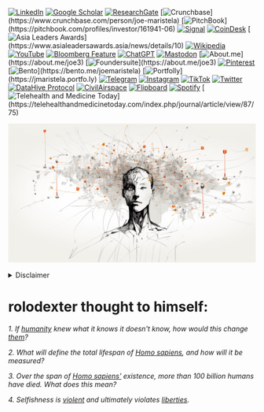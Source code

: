 [![LinkedIn](https://img.shields.io/badge/LinkedIn-Profile-0077B5?style=flat-square&logo=linkedin&logoColor=white)](https://linkedin.com/in/rolodexter) 
[![Google Scholar](https://img.shields.io/badge/Google_Scholar-Profile-4285F4?style=flat-square&logo=googlescholar&logoColor=white)](https://scholar.google.com/citations?user=gHTHirEAAAAJ) 
[![ResearchGate](https://img.shields.io/badge/ResearchGate-Profile-00CCBB?style=flat-square&logo=researchgate&logoColor=white)](https://www.researchgate.net/profile/Joe-Maristela-2) 
[![Crunchbase](https://img.shields.io/badge/Crunchbase-Profile-0288D1?style=flat-square&logo=data:image/svg+xml;base64,PHN...)](https://www.crunchbase.com/person/joe-maristela) 
[![PitchBook](https://img.shields.io/badge/PitchBook-Profile-003B6B?style=flat-square&logo=data:image/svg+xml;base64,PHN...)](https://pitchbook.com/profiles/investor/161941-06) 
[![Signal](https://img.shields.io/badge/Signal-Profile-6E97F0?style=flat-square&logo=signal&logoColor=white)](https://signal.nfx.com/investors/joe-maristela) 
[![CoinDesk](https://img.shields.io/badge/CoinDesk-Contributor-F7931A?style=flat-square&logo=news&logoColor=white)](https://www.coindesk.com/author/joe-maristela) 
[![Asia Leaders Awards](https://img.shields.io/badge/Asia_Leaders_Awards-Feature-DA291C?style=flat-square&logo=data:image/svg+xml;base64,PHN...)](https://www.asialeadersawards.asia/news/details/10) 
[![Wikipedia](https://img.shields.io/badge/Wikipedia-Profile-000000?style=flat-square&logo=wikipedia&logoColor=white)](https://en.wikipedia.org/wiki/File:Joe_Maristela_in_Paniqui_Tarlac_Tech_Seminar_2015.jpg) 
[![YouTube](https://img.shields.io/badge/YouTube-Channel-FF0000?style=flat-square&logo=youtube&logoColor=white)](https://www.youtube.com/@rolodexter) 
[![Bloomberg Feature](https://img.shields.io/badge/Bloomberg-Feature-5E5E5E?style=flat-square&logo=youtube&logoColor=white)](https://www.youtube.com/watch?v=Ep8Mo0kRjaY) 
[![ChatGPT](https://img.shields.io/badge/ChatGPT-Resume_and_Biodata-00A67E?style=flat-square&logo=chatgpt&logoColor=white)](https://chatgpt.com/g/g-675caa5a54e88191bd807764592df744-joe-s-resume-and-application-data) 
[![Mastodon](https://img.shields.io/badge/Mastodon-Profile-6364FF?style=flat-square&logo=mastodon&logoColor=white)](https://mastodon.social/@JoeMaristela) 
[![About.me](https://img.shields.io/badge/About.me-Profile-000000?style=flat-square&logo=data:image/svg+xml;base64,PHN...)](https://about.me/joe3) 
[![Foundersuite](https://img.shields.io/badge/Foundersuite-Profile-0056D2?style=flat-square&logo=data:image/svg+xml;base64,PHN...)](https://about.me/joe3) 
[![Pinterest](https://img.shields.io/badge/Pinterest-@rolodexter-BD081C?style=flat-square&logo=pinterest&logoColor=white)](https://nl.pinterest.com/rolodexter/) 
[![Bento](https://img.shields.io/badge/Bento-Profile-F7931A?style=flat-square&logo=data:image/svg+xml;base64,PHN...)](https://bento.me/joemaristela) 
[![Portfolly](https://img.shields.io/badge/Portfolly-Profile-F7931A?style=flat-square&logo=data:image/svg+xml;base64,PHN...)](https://jmaristela.portfo.ly) 
[![Telegram](https://img.shields.io/badge/Telegram-Contact-2CA5E0?style=flat-square&logo=telegram&logoColor=white)](https://t.me/joemaristela) 
[![Instagram](https://img.shields.io/badge/Instagram-@joemaristela3-E4405F?style=flat-square&logo=instagram&logoColor=white)](https://www.instagram.com/joemaristela3/) 
[![TikTok](https://img.shields.io/badge/TikTok-@rolodexter-000000?style=flat-square&logo=tiktok&logoColor=white)](https://www.tiktok.com/@rolodexter) 
[![Twitter](https://img.shields.io/badge/Twitter-Profile-1DA1F2?style=flat-square&logo=twitter&logoColor=white)](https://twitter.com/joemaristela) 
[![DataHive Protocol](https://img.shields.io/badge/DataHive-Protocol-005F73?style=flat-square&logo=github&logoColor=white)](https://github.com/rolodexter/DataHive-Protocol) 
[![CivilAirspace](https://img.shields.io/badge/CivilAirspace-Project-023047?style=flat-square&logo=github&logoColor=white)](https://github.com/rolodexter/CivilAirspace) 
[![Flipboard](https://img.shields.io/badge/Flipboard-Magazine-E83151?style=flat-square&logo=flipboard&logoColor=white)](https://flipboard.com/@rolodexter/rolodexter-jergu04fz) 
[![Spotify](https://img.shields.io/badge/Spotify-Listen-1DB954?style=flat-square&logo=spotify&logoColor=white)](https://open.spotify.com/show/11s0wEdbc8k3caT6xur57a) 
[![Telehealth and Medicine Today](https://img.shields.io/badge/Telehealth-Article-0077B5?style=flat-square&logo=data:image/svg+xml;base64,PHN...)](https://telehealthandmedicinetoday.com/index.php/journal/article/view/87/75)

![rolodexter Superintelligence Render](images/ROLDEXTER_SUPERINTELLIGENCE_RENDER.png)

<details>
<summary>Disclaimer</summary>

This work, including all content related to [rolodexter](/literary_products/universe/rolodexter.md), is a product of [creative imagination](/literary_products/concepts/creative-imagination.md) and [artistic expression](/literary_products/concepts/artistic-expression.md). The [characters](/literary_products/elements/characters.md), [events](/literary_products/elements/events.md), [locations](/literary_products/elements/locations.md), and [narratives](/literary_products/elements/narratives.md) contained herein are [fictional constructs](/literary_products/concepts/fictional-constructs.md) designed to explore themes of [technology](/literary_products/themes/technology.md), [society](/literary_products/themes/society.md), and [human nature](/literary_products/themes/human-nature.md) within a [speculative framework](/literary_products/concepts/speculative-framework.md).

Any resemblance to [actual persons](/literary_products/disclaimers/actual-persons.md), living or dead, [real-world events](/literary_products/disclaimers/real-world-events.md), or [existing places](/literary_products/disclaimers/existing-places.md) is entirely coincidental and unintended. The author does not claim [historical accuracy](/literary_products/concepts/historical-accuracy.md) or [factual representation](/literary_products/concepts/factual-representation.md) of any kind. Readers should approach this material as a [work of fiction](/literary_products/concepts/work-of-fiction.md), understanding that it does not reflect [real-world occurrences](/literary_products/disclaimers/real-world-occurrences.md), individuals, or organizations.

The [rolodexter universe](/literary_products/universe/rolodexter-universe.md), its characters, and associated [storylines](/literary_products/elements/storylines.md) are [literary devices](/literary_products/concepts/literary-devices.md) crafted to provoke thought, entertain, and engage in [creative speculation](/literary_products/concepts/creative-speculation.md). They should not be interpreted as [factual accounts](/literary_products/disclaimers/factual-accounts.md), [predictions](/literary_products/disclaimers/predictions.md), or representations of reality. This work is intended solely for [literary purposes](/literary_products/concepts/literary-purposes.md) and [artistic purposes](/literary_products/concepts/artistic-purposes.md), inviting readers to explore [imaginative scenarios](/literary_products/concepts/imaginative-scenarios.md) within the realm of fiction.

By engaging with this content, readers acknowledge its [fictional nature](/literary_products/concepts/fictional-nature.md) and agree to interpret it as such. The author and publisher disclaim any responsibility for [misinterpretation](/literary_products/disclaimers/misinterpretation.md) of this work as factual or historically accurate.

</details>

# rolodexter thought to himself:

*1. If [humanity](/literary_products/encyclopedia/HUMANITY.md) knew what it knows it doesn't know, how would this change [them](/literary_products/encyclopedia/SOCIETY.md)?*

*2. What will define the total lifespan of [Homo sapiens](/literary_products/encyclopedia/HOMO_SAPIENS.md), and how will it be measured?*

*3. Over the span of [Homo sapiens'](/literary_products/encyclopedia/HOMO_SAPIENS.md) existence, more than 100 billion humans have died. What does this mean?*

*4. Selfishness is [violent](/literary_products/encyclopedia/VIOLENCE.md) and ultimately violates [liberties](/literary_products/screenplays/INT_PARKHEALTH_FOUNDATION_LAB_NIGHT.md).*
